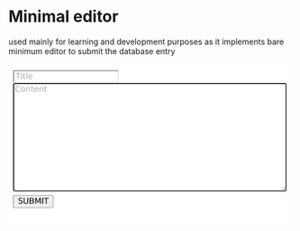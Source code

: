 # Minimal editor

used mainly for learning and development purposes as it implements bare minimum editor to submit the database entry

![](/img/docs/editor/minimal.png)